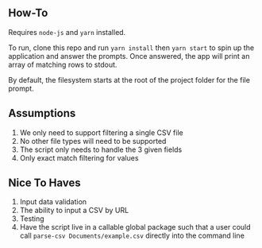 ## How-To
Requires `node-js` and `yarn` installed.

To run, clone this repo and run `yarn install` then `yarn start` to spin up the application and answer the prompts. Once answered, the app will print an array of matching rows to stdout.

By default, the filesystem starts at the root of the project folder for the file prompt.

## Assumptions
1. We only need to support filtering a single CSV file
2. No other file types will need to be supported
3. The script only needs to handle the 3 given fields
4. Only exact match filtering for values

## Nice To Haves
1. Input data validation
2. The ability to input a CSV by URL
3. Testing
4. Have the script live in a callable global package such that a user could call `parse-csv Documents/example.csv` directly into the command line